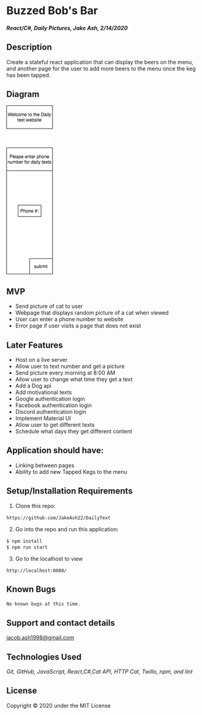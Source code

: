 # Buzzed Bob's Bar

#### _React/C#, Daily Pictures, Jake Ash, 2/14/2020_

## Description
Create a stateful react application that can display the beers on the menu, and another page for the user to add more beers to the menu once the keg has been tapped.

## Diagram

![Diagram](src/assets/images/Diagram.jpg)


## MVP
- Send picture of cat to user 
- Webpage that displays random picture of a cat when viewed
- User can enter a phone number to website 
- Error page if user visits a page that does not exist

## Later Features
- Host on a live server
- Allow user to text number and get a picture
- Send picture every morning at 8:00 AM
- Allow user to change what time they get a text
- Add a Dog api
- Add motivational texts 
- Google authentication login
- Facebook authentication login
- Discord authentication login
- Implement Material UI 
- Allow user to get different texts
- Schedule what days they get different content


## Application should have:

- Linking between pages
- Ability to add new Tapped Kegs to the menu

## Setup/Installation Requirements

1. Clone this repo:
```
https://github.com/JakeAsh22/DailyText
```

2. Go into the repo and run this application: 
```
$ npm install
$ npm run start
```
3. Go to the localhost to view 
```
http://localhost:8080/
```

## Known Bugs
```
No known bugs at this time.
```

## Support and contact details
jacob.ash1998@gmail.com

## Technologies Used
_Git, GitHub, JavaScript, React,C#,Cat API, HTTP Cat, Twillo, npm, and lint_


## License

Copyright © 2020 under the MIT License